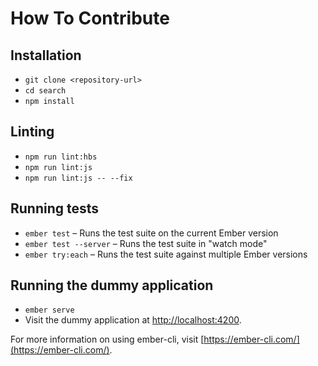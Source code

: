 # How To Contribute

## Installation

- `git clone <repository-url>`
- `cd search`
- `npm install`

## Linting

- `npm run lint:hbs`
- `npm run lint:js`
- `npm run lint:js -- --fix`

## Running tests

- `ember test` – Runs the test suite on the current Ember version
- `ember test --server` – Runs the test suite in "watch mode"
- `ember try:each` – Runs the test suite against multiple Ember versions

## Running the dummy application

- `ember serve`
- Visit the dummy application at [http://localhost:4200](http://localhost:4200).

For more information on using ember-cli, visit [https://ember-cli.com/](https://ember-cli.com/).
